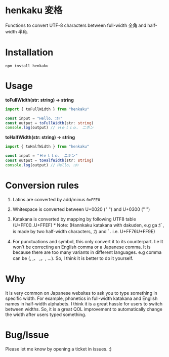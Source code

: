 # henkaku 変格

Functions to convert UTF-8 characters between full-width 全角 and half-width 半角.

# Installation
```
npm install henkaku
```

# Usage

**toFullWidth(str: string) -> string**
``` typescript
import { toFullWidth } from "henkaku"

const input = "Hello､ ﾆﾎﾝ"
const output = toFullWidth(str: string)
console.log(output) // Ｈｅｌｌｏ、 ニホン
```
**toHalfWidth(str: string) -> string**
``` typescript
import { toHalfWidth } from "henkaku"

const input = "Ｈｅｌｌｏ、 ニホン"
const output = toHalfWidth(str: string)
console.log(output) // Hello､ ﾆﾎﾝ
```

# Conversion rules

1. Latins are converted by add/minus `0xFEE0`

2. Whitespace is converted between U+0020 (" ") and U+0300 (" ")

3. Katakana is converted by mapping by following UTF8 table (U+FF00..U+FFEF)
\* Note: (Hannkaku katakana with dakuden, e.g ga ｶﾞ, is made by two half-width characters, カ and ﾞ. i.e. U+FF76U+FF9E)

4. For punctuations and symbol, this only convert it to its counterpart. I.e It won't be correcting an English comma or a Japanese comma. It is because there are too many variants in different languages. e.g comma can be (, ,、 ,，, ...). So, I think it is better to do it yourself.

# Why
It is very common on Japanese websites to ask you to type something in specific width. For example, phonetics in full-width katakana and English names in half-width alphabets. I think it is a great hassle for users to switch between widths. So, it is a great QOL improvement to automatically change the width after users typed something.

# Bug/Issue
Please let me know by opening a ticket in issues. :)
